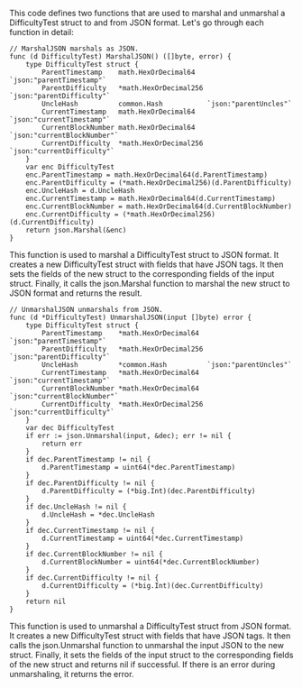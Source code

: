 This code defines two functions that are used to marshal and unmarshal a DifficultyTest struct to and from JSON format. Let's go through each function in detail:

```
// MarshalJSON marshals as JSON.
func (d DifficultyTest) MarshalJSON() ([]byte, error) {
	type DifficultyTest struct {
		ParentTimestamp    math.HexOrDecimal64   `json:"parentTimestamp"`
		ParentDifficulty   *math.HexOrDecimal256 `json:"parentDifficulty"`
		UncleHash          common.Hash           `json:"parentUncles"`
		CurrentTimestamp   math.HexOrDecimal64   `json:"currentTimestamp"`
		CurrentBlockNumber math.HexOrDecimal64   `json:"currentBlockNumber"`
		CurrentDifficulty  *math.HexOrDecimal256 `json:"currentDifficulty"`
	}
	var enc DifficultyTest
	enc.ParentTimestamp = math.HexOrDecimal64(d.ParentTimestamp)
	enc.ParentDifficulty = (*math.HexOrDecimal256)(d.ParentDifficulty)
	enc.UncleHash = d.UncleHash
	enc.CurrentTimestamp = math.HexOrDecimal64(d.CurrentTimestamp)
	enc.CurrentBlockNumber = math.HexOrDecimal64(d.CurrentBlockNumber)
	enc.CurrentDifficulty = (*math.HexOrDecimal256)(d.CurrentDifficulty)
	return json.Marshal(&enc)
}
```
This function is used to marshal a DifficultyTest struct to JSON format. It creates a new DifficultyTest struct with fields that have JSON tags. It then sets the fields of the new struct to the corresponding fields of the input struct. Finally, it calls the json.Marshal function to marshal the new struct to JSON format and returns the result.

```
// UnmarshalJSON unmarshals from JSON.
func (d *DifficultyTest) UnmarshalJSON(input []byte) error {
	type DifficultyTest struct {
		ParentTimestamp    *math.HexOrDecimal64  `json:"parentTimestamp"`
		ParentDifficulty   *math.HexOrDecimal256 `json:"parentDifficulty"`
		UncleHash          *common.Hash          `json:"parentUncles"`
		CurrentTimestamp   *math.HexOrDecimal64  `json:"currentTimestamp"`
		CurrentBlockNumber *math.HexOrDecimal64  `json:"currentBlockNumber"`
		CurrentDifficulty  *math.HexOrDecimal256 `json:"currentDifficulty"`
	}
	var dec DifficultyTest
	if err := json.Unmarshal(input, &dec); err != nil {
		return err
	}
	if dec.ParentTimestamp != nil {
		d.ParentTimestamp = uint64(*dec.ParentTimestamp)
	}
	if dec.ParentDifficulty != nil {
		d.ParentDifficulty = (*big.Int)(dec.ParentDifficulty)
	}
	if dec.UncleHash != nil {
		d.UncleHash = *dec.UncleHash
	}
	if dec.CurrentTimestamp != nil {
		d.CurrentTimestamp = uint64(*dec.CurrentTimestamp)
	}
	if dec.CurrentBlockNumber != nil {
		d.CurrentBlockNumber = uint64(*dec.CurrentBlockNumber)
	}
	if dec.CurrentDifficulty != nil {
		d.CurrentDifficulty = (*big.Int)(dec.CurrentDifficulty)
	}
	return nil
}
```
This function is used to unmarshal a DifficultyTest struct from JSON format. It creates a new DifficultyTest struct with fields that have JSON tags. It then calls the json.Unmarshal function to unmarshal the input JSON to the new struct. Finally, it sets the fields of the input struct to the corresponding fields of the new struct and returns nil if successful. If there is an error during unmarshaling, it returns the error.
